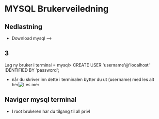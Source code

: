 # MYSQL Brukerveiledning
## Nedlastning
* Download mysql -->


## 3
Lag ny bruker i terminal = mysql> CREATE USER 'username'@'localhost' IDENTIFIED BY 'password';
* når du skriver inn dette i terminalen bytter du ut (username) med
les alt her![Les mer](https://www.digitalocean.com/community/tutorials/how-to-create-a-new-user-and-grant-permissions-in-mysql)

## Naviger mysql terminal
* I root brukeren har du tilgang til all privl
